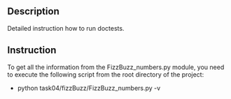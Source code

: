 ## Description

Detailed instruction how to run doctests.

## Instruction

To get all the information from the FizzBuzz_numbers.py module, you need to execute the following script from the root directory of the project:

 - python task04/fizzBuzz/FizzBuzz_numbers.py -v

